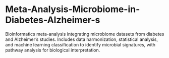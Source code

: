 # Meta-Analysis-Microbiome-in-Diabetes-Alzheimer-s
Bioinformatics meta-analysis integrating microbiome datasets from diabetes and Alzheimer’s studies. Includes data harmonization, statistical analysis, and machine learning classification to identify microbial signatures, with pathway analysis for biological interpretation.
